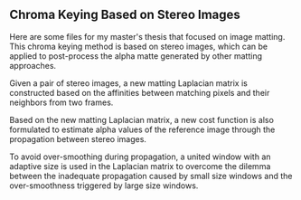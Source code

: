 ## Chroma Keying Based on Stereo Images
Here are some files for my master's thesis that focused on image matting. This chroma keying method is based on stereo images, which can be applied to post-process the alpha matte generated by other matting approaches. 

Given a pair of stereo images, a new matting Laplacian matrix is constructed based on the affinities between matching pixels and their neighbors from two frames. 

Based on the new matting Laplacian matrix, a new cost function is also formulated to estimate alpha values of the reference image through the propagation between stereo images.

To avoid over-smoothing during propagation, a united window with an adaptive size is used in the Laplacian matrix to overcome the dilemma between the inadequate propagation caused by small size windows and the over-smoothness triggered by large size windows. 
